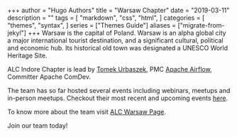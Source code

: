 +++
author = "Hugo Authors"
title = "Warsaw Chapter"
date = "2019-03-11"
description = ""
tags = [
    "markdown",
    "css",
    "html",
]
categories = [
    "themes",
    "syntax",
]
series = ["Themes Guide"]
aliases = ["migrate-from-jekyl"]
+++
Warsaw is the capital of Poland. Warsaw is an alpha global city a major international tourist destination, and a significant cultural, political and economic hub.
Its historical old town was designated a UNESCO World Heritage Site.

ALC Indore Chapter is lead by [Tomek Urbaszek](https://www.linkedin.com/in/tomaszurbaszek/), PMC [Apache Airflow](https://airflow.apache.org/), Committer Apache ComDev.

The team has so far hosted several events including webinars, meetups and in-person meetups.
Checkout their most recent and upcoming events [here](https://cwiki.apache.org/confluence/display/COMDEV/ALC+Warsaw+Events).

To know more about the team visit [ALC Warsaw Page](https://cwiki.apache.org/confluence/display/COMDEV/ALC+Warsaw).

Join our team today!

